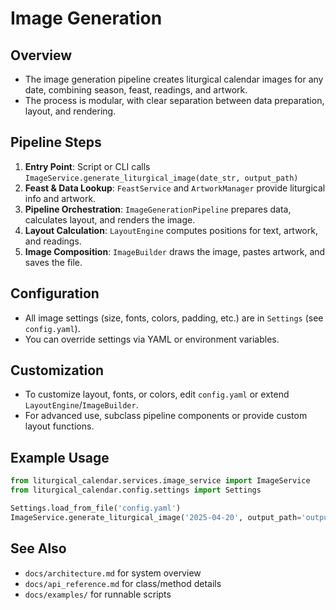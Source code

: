 # Image Generation

## Overview
- The image generation pipeline creates liturgical calendar images for any date, combining season, feast, readings, and artwork.
- The process is modular, with clear separation between data preparation, layout, and rendering.

## Pipeline Steps
1. **Entry Point**: Script or CLI calls `ImageService.generate_liturgical_image(date_str, output_path)`
2. **Feast & Data Lookup**: `FeastService` and `ArtworkManager` provide liturgical info and artwork.
3. **Pipeline Orchestration**: `ImageGenerationPipeline` prepares data, calculates layout, and renders the image.
4. **Layout Calculation**: `LayoutEngine` computes positions for text, artwork, and readings.
5. **Image Composition**: `ImageBuilder` draws the image, pastes artwork, and saves the file.

## Configuration
- All image settings (size, fonts, colors, padding, etc.) are in `Settings` (see `config.yaml`).
- You can override settings via YAML or environment variables.

## Customization
- To customize layout, fonts, or colors, edit `config.yaml` or extend `LayoutEngine`/`ImageBuilder`.
- For advanced use, subclass pipeline components or provide custom layout functions.

## Example Usage
```python
from liturgical_calendar.services.image_service import ImageService
from liturgical_calendar.config.settings import Settings

Settings.load_from_file('config.yaml')
ImageService.generate_liturgical_image('2025-04-20', output_path='output.png')
```

## See Also
- `docs/architecture.md` for system overview
- `docs/api_reference.md` for class/method details
- `docs/examples/` for runnable scripts
